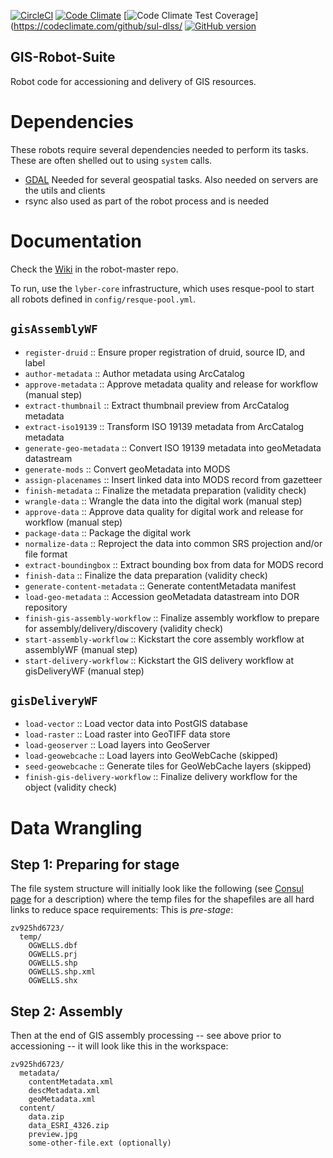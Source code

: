 [![CircleCI](https://circleci.com/gh/sul-dlss/gis-robot-suite.svg?style=svg)](https://circleci.com/gh/sul-dlss/gis-robot-suite)
[![Code Climate](https://codeclimate.com/github/sul-dlss/gis-robot-suite/badges/gpa.svg)](https://codeclimate.com/github/sul-dlss/gis-robot-suite)
[![Code Climate Test Coverage](https://codeclimate.com/github/sul-dlss/gis-robot-suite/badges/coverage.svg)](https://codeclimate.com/github/sul-dlss/
[![GitHub version](https://badge.fury.io/gh/sul-dlss%2Fgis-robot-suite.svg)](https://badge.fury.io/gh/sul-dlss%2Fgis-robot-suite)

GIS-Robot-Suite
---------------

Robot code for accessioning and delivery of GIS resources.

# Dependencies
These robots require several dependencies needed to perform its tasks. These are often shelled out to using `system` calls.

 - [GDAL](https://gdal.org/) Needed for several geospatial tasks. Also needed on servers are the utils and clients
 - rsync also used as part of the robot process and is needed

# Documentation

Check the [Wiki](https://github.com/sul-dlss/robot-master/wiki) in the robot-master repo.

To run, use the `lyber-core` infrastructure, which uses resque-pool
to start all robots defined in `config/resque-pool.yml`.

`gisAssemblyWF`
---------------

* `register-druid` :: Ensure proper registration of druid, source ID, and label
* `author-metadata` :: Author metadata using ArcCatalog
* `approve-metadata` :: Approve metadata quality and release for workflow (manual step)
* `extract-thumbnail` :: Extract thumbnail preview from ArcCatalog metadata
* `extract-iso19139` :: Transform ISO 19139 metadata from ArcCatalog metadata
* `generate-geo-metadata` :: Convert ISO 19139 metadata into geoMetadata datastream
* `generate-mods` :: Convert geoMetadata into MODS
* `assign-placenames` :: Insert linked data into MODS record from gazetteer
* `finish-metadata` :: Finalize the metadata preparation (validity check)
* `wrangle-data` :: Wrangle the data into the digital work (manual step)
* `approve-data` :: Approve data quality for digital work and release for workflow (manual step)
* `package-data` :: Package the digital work
* `normalize-data` :: Reproject the data into common SRS projection and/or file format
* `extract-boundingbox` :: Extract bounding box from data for MODS record
* `finish-data` :: Finalize the data preparation (validity check)
* `generate-content-metadata` :: Generate contentMetadata manifest
* `load-geo-metadata` :: Accession geoMetadata datastream into DOR repository
* `finish-gis-assembly-workflow` :: Finalize assembly workflow to prepare for assembly/delivery/discovery (validity check)
* `start-assembly-workflow` :: Kickstart the core assembly workflow at assemblyWF (manual step)
* `start-delivery-workflow` :: Kickstart the GIS delivery workflow at gisDeliveryWF (manual step)

`gisDeliveryWF`
---------------

* `load-vector` :: Load vector data into PostGIS database
* `load-raster` :: Load raster into GeoTIFF data store
* `load-geoserver` :: Load layers into GeoServer
* `load-geowebcache` :: Load layers into GeoWebCache (skipped)
* `seed-geowebcache` :: Generate tiles for GeoWebCache layers (skipped)
* `finish-gis-delivery-workflow` :: Finalize delivery workflow for the object (validity check)

Data Wrangling
==============

Step 1: Preparing for stage
---------------------------

The file system structure will initially look like the following (see [Consul
page](https://consul.stanford.edu/x/C5xSC) for a description) where the temp
files for the shapefiles are all hard links to reduce space requirements: This
is *pre-stage*:

    zv925hd6723/
      temp/
        OGWELLS.dbf
        OGWELLS.prj
        OGWELLS.shp
        OGWELLS.shp.xml
        OGWELLS.shx


Step 2: Assembly
----------------

Then at the end of GIS assembly processing -- see above prior to accessioning -- it will
look like this in the workspace:

    zv925hd6723/
      metadata/
        contentMetadata.xml
        descMetadata.xml
        geoMetadata.xml
      content/
        data.zip
        data_ESRI_4326.zip
        preview.jpg
        some-other-file.ext (optionally)
